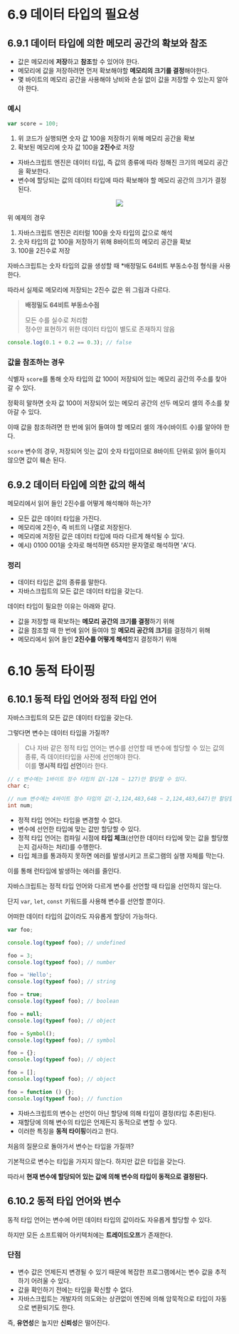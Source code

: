 # 6.9 데이터 타입의 필요성

## 6.9.1 데이터 타입에 의한 메모리 공간의 확보와 참조

- 값은 메모리에 **저장**하고 **참조**할 수 있어야 한다.
- 메모리에 값을 저장하려면 먼저 확보해야할 **메모리의 크기를 결정**해야한다.
- 몇 바이트의 메모리 공간을 사용해야 낭비와 손실 없이 값을 저장할 수 있는지 알아야 한다.

### 예시

```javascript
var score = 100;
```

1. 위 코드가 실행되면 숫자 값 100을 저장하기 위해 메모리 공간을 확보
2. 확보된 메모리에 숫자 값 100을 **2진수**로 저장

- 자바스크립트 엔진은 데이터 타입, 즉 값의 종류에 따라 정해진 크기의 메모리 공간을 확보한다.
- 변수에 할당되는 값의 데이터 타입에 따라 확보해야 할 메모리 공간의 크기가 결정된다.
<center>

![](https://img1.daumcdn.net/thumb/R800x0/?scode=mtistory2&fname=https%3A%2F%2Fblog.kakaocdn.net%2Fdn%2FdZ6pi2%2FbtrnxkBzW6g%2FbKX39ZcjDBmviYRelfqkFK%2Fimg.png)

</center>
위 예제의 경우

1. 자바스크립트 엔진은 리터럴 100을 숫자 타입의 값으로 해석
2. 숫자 타입의 값 100을 저장하기 위해 8바이트의 메모리 공간을 확보
3. 100을 2진수로 저장

자바스크립트는 숫자 타입의 값을 생성할 때 \*배정밀도 64비트 부동소수점 형식을 사용한다.

따라서 실제로 메모리에 저장되는 2진수 값은 위 그림과 다르다.

> **배정밀도 64비트 부동소수점**
>
> 모든 수를 실수로 처리함</br>
> 정수만 표현하기 위한 데이터 타입이 별도로 존재하지 않음

```javascript
console.log(0.1 + 0.2 == 0.3); // false
```

### 값을 참조하는 경우

식별자 `score`를 통해 숫자 타입의 값 100이 저장되어 있는 메모리 공간의 주소를 찾아갈 수 있다.

정확히 말하면 숫자 값 100이 저장되어 있는 메모리 공간의 선두 메모리 셀의 주소를 찾아갈 수 있다.

이때 값을 참조하려면 한 번에 읽어 들여야 할 메모리 셀의 개수(바이트 수)를 알아야 한다.

`score` 변수의 경우, 저장되어 잇는 값이 숫자 타입이므로 8바이트 단위로 읽어 들이지 않으면 값이 훼손 된다.

## 6.9.2 데이터 타입에 의한 값의 해석

메모리에서 읽어 들인 2진수를 어떻게 해석해야 하는가?

- 모든 값은 데이터 타입을 가진다.
- 메모리에 2진수, 즉 비트의 나열로 저장된다.
- 메모리에 저장된 값은 데이터 타입에 따라 다르게 해석될 수 있다.
- 예시) 0100 001을 숫자로 해석하면 65지만 문자열로 해석하면 'A'다.

### 정리

- 데이터 타입은 값의 종류를 말한다.
- 자바스크립트의 모든 값은 데이터 타입을 갖는다.

데이터 타입이 필요한 이유는 아래와 같다.

- 값을 저장할 때 확보하는 **메모리 공간의 크기를 결정**하기 위해
- 값을 참조할 때 한 번에 읽어 들여야 할 **메모리 공간의 크기**를 결정하기 위해
- 메모리에서 읽어 들인 **2진수를 어떻게 해석**할지 결정하기 위해

# 6.10 동적 타이핑

## 6.10.1 동적 타입 언어와 정적 타입 언어

자바스크립트의 모든 값은 데이터 타입을 갖는다.

그렇다면 변수는 데이터 타입을 가질까?

> C나 자바 같은 정적 타입 언어는 변수를 선언할 때 변수에 할당할 수 있는 값의 종류, 즉 데이터타입을 사전에 선언해야 한다.</br>
> 이를 **명시적 타입 선언**이라 한다.

```c
// c 변수에는 1바이트 정수 타입의 값(-128 ~ 127)만 할당할 수 있다.
char c;

// num 변수에는 4바이트 정수 타입의 값(-2,124,483,648 ~ 2,124,483,647)만 할당할 수 있다.
int num;
```

- 정적 타입 언어는 타입을 변경할 수 없다.
- 변수에 선언한 타입에 맞는 값만 할당할 수 있다.
- 정적 타입 언어는 컴파일 시점에 **타입 체크**(선언한 데이터 타입에 맞는 값을 할당했는지 검사하는 처리)를 수행한다.
- 타입 체크를 통과하지 못하면 에러를 발생시키고 프로그램의 실행 자체를 막는다.

이를 통해 런타임에 발생하는 에러를 줄인다.

자바스크립트는 정적 타입 언어와 다르게 변수를 선언할 때 타입을 선언하지 않는다.

단지 `var`, `let`, `const` 키워드를 사용해 변수를 선언할 뿐이다.

어떠한 데이터 타입의 값이라도 자유롭게 할당이 가능하다.

```javascript
var foo;

console.log(typeof foo); // undefined

foo = 3;
console.log(typeof foo); // number

foo = 'Hello';
console.log(typeof foo); // string

foo = true;
console.log(typeof foo); // boolean

foo = null;
console.log(typeof foo); // object

foo = Symbol();
console.log(typeof foo); // symbol

foo = {};
console.log(typeof foo); // object

foo = [];
console.log(typeof foo); // object

foo = function () {};
console.log(typeof foo); // function
```

- 자바스크립트의 변수는 선언이 아닌 할당에 의해 타입이 결정(타입 추론)된다.
- 재할당에 의해 변수의 타입은 언제든지 동적으로 변할 수 있다.
- 이러한 특징을 **동적 타이핑**이라고 한다.

처음의 질문으로 돌아가서 변수는 타입을 가질까?

기본적으로 변수는 타입을 가지지 않는다. 하지만 값은 타입을 갖는다.

따라서 **현재 변수에 할당되어 있는 값에 의해 변수의 타입이 동적으로 결정된다.**

## 6.10.2 동적 타입 언어와 변수

동적 타입 언어는 변수에 어떤 데이터 타입의 값이라도 자유롭게 할당할 수 있다.

하지만 모든 소프트웨어 아키텍처에는 **트레이드오프**가 존재한다.

### 단점

- 변수 값은 언제든지 변경될 수 있기 때문에 복잡한 프로그램에서는 변수 값을 추적하기 어려울 수 있다.
- 값을 확인하기 전에는 타입을 확신할 수 없다.
- 자바스크립트는 개발자의 의도와는 상관없이 엔진에 의해 암묵적으로 타입이 자동으로 변환되기도 한다.

즉, **유연성**은 높지만 **신뢰성**은 떨어진다.
